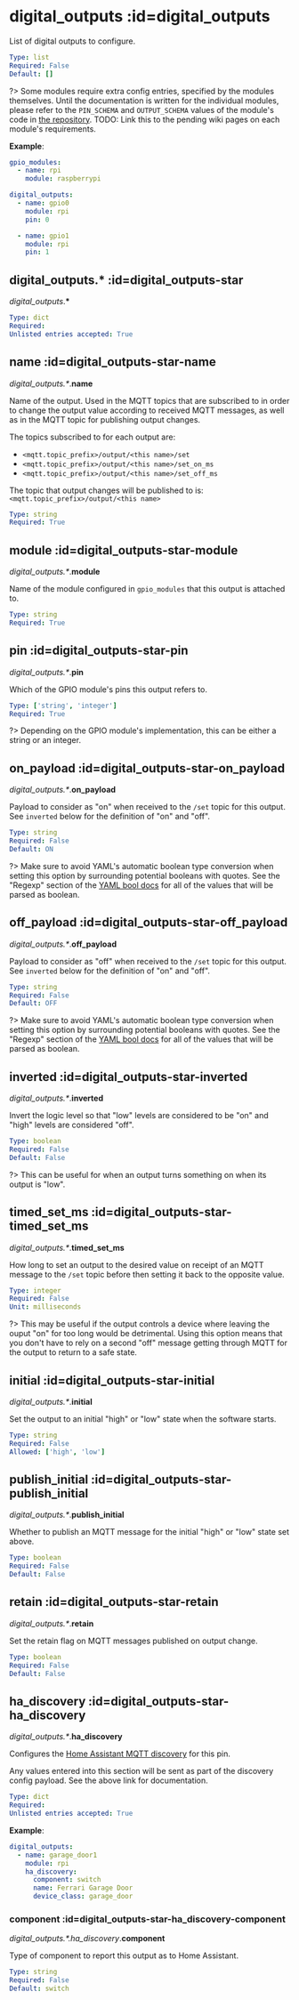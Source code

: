 
  

  

  

  

  

  

  

  

  

  

  

  

  

  

  

  

  

  

  

  

  

  

  

  

  

  

  

  

  

  

  

  

  

  

  

  

  

  

  

  

  

  

  

  

  

  

  

  

  

  

  

  

  

  

  

  

  

  

  

  

  

  

  

  

  

  

  
# digital_outputs :id=digital_outputs


List of digital outputs to configure.

```yaml
Type: list
Required: False
Default: []
```

?> Some modules require extra config entries, specified by the modules themselves.
Until the documentation is written for the individual modules, please refer to the
`PIN_SCHEMA` and `OUTPUT_SCHEMA` values of the module's code in
[the repository](https://github.com/flyte/pi-mqtt-gpio/tree/feature/asyncio/mqtt_io/modules).
TODO: Link this to the pending wiki pages on each module's requirements.

**Example**:

```yaml
gpio_modules:
  - name: rpi
    module: raspberrypi

digital_outputs:
  - name: gpio0
    module: rpi
    pin: 0

  - name: gpio1
    module: rpi
    pin: 1

```



  

  
## digital_outputs.* :id=digital_outputs-star
*digital_outputs*.**&ast;**



```yaml
Type: dict
Required: 
Unlisted entries accepted: True
```



  

  
## name :id=digital_outputs-star-name
*digital_outputs.&ast;*.**name**

Name of the output. Used in the MQTT topics that are subscribed to in order to
change the output value according to received MQTT messages, as well as in the
MQTT topic for publishing output changes.

The topics subscribed to for each output are:
- `<mqtt.topic_prefix>/output/<this name>/set`
- `<mqtt.topic_prefix>/output/<this name>/set_on_ms`
- `<mqtt.topic_prefix>/output/<this name>/set_off_ms`

The topic that output changes will be published to is:
`<mqtt.topic_prefix>/output/<this name>`


```yaml
Type: string
Required: True
```



  

  
## module :id=digital_outputs-star-module
*digital_outputs.&ast;*.**module**

Name of the module configured in `gpio_modules` that this output is attached to.


```yaml
Type: string
Required: True
```



  

  
## pin :id=digital_outputs-star-pin
*digital_outputs.&ast;*.**pin**

Which of the GPIO module's pins this output refers to.

```yaml
Type: ['string', 'integer']
Required: True
```

?> Depending on the GPIO module's implementation, this can be either a string
or an integer.


  

  
## on_payload :id=digital_outputs-star-on_payload
*digital_outputs.&ast;*.**on_payload**

Payload to consider as "on" when received to the `/set` topic for this output.
See `inverted` below for the definition of "on" and "off".


```yaml
Type: string
Required: False
Default: ON
```

?> Make sure to avoid YAML's automatic boolean type conversion when setting this
option by surrounding potential booleans with quotes.
See the "Regexp" section of the
[YAML bool docs](https://yaml.org/type/bool.html) for all of the values that
will be parsed as boolean.


  

  
## off_payload :id=digital_outputs-star-off_payload
*digital_outputs.&ast;*.**off_payload**

Payload to consider as "off" when received to the `/set` topic for this output.
See `inverted` below for the definition of "on" and "off".


```yaml
Type: string
Required: False
Default: OFF
```

?> Make sure to avoid YAML's automatic boolean type conversion when setting this
option by surrounding potential booleans with quotes.
See the "Regexp" section of the
[YAML bool docs](https://yaml.org/type/bool.html) for all of the values that
will be parsed as boolean.


  

  
## inverted :id=digital_outputs-star-inverted
*digital_outputs.&ast;*.**inverted**

Invert the logic level so that "low" levels are considered to be "on" and
"high" levels are considered "off".


```yaml
Type: boolean
Required: False
Default: False
```

?> This can be useful for when an output turns something on when its output is
"low".


  

  
## timed_set_ms :id=digital_outputs-star-timed_set_ms
*digital_outputs.&ast;*.**timed_set_ms**

How long to set an output to the desired value on receipt of an MQTT message
to the `/set` topic before then setting it back to the opposite value.


```yaml
Type: integer
Required: False
Unit: milliseconds
```

?> This may be useful if the output controls a device where leaving the ouput
"on" for too long would be detrimental. Using this option means that you don't
have to rely on a second "off" message getting through MQTT for the output to
return to a safe state.


  

  
## initial :id=digital_outputs-star-initial
*digital_outputs.&ast;*.**initial**

Set the output to an initial "high" or "low" state when the software starts.


```yaml
Type: string
Required: False
Allowed: ['high', 'low']
```



  

  
## publish_initial :id=digital_outputs-star-publish_initial
*digital_outputs.&ast;*.**publish_initial**

Whether to publish an MQTT message for the initial "high" or "low" state set
above.


```yaml
Type: boolean
Required: False
Default: False
```



  

  
## retain :id=digital_outputs-star-retain
*digital_outputs.&ast;*.**retain**

Set the retain flag on MQTT messages published on output change.

```yaml
Type: boolean
Required: False
Default: False
```



  

  
## ha_discovery :id=digital_outputs-star-ha_discovery
*digital_outputs.&ast;*.**ha_discovery**

Configures the
[Home Assistant MQTT discovery](https://www.home-assistant.io/docs/mqtt/discovery/)
for this pin.

Any values entered into this section will be sent as part of the discovery
config payload. See the above link for documentation.


```yaml
Type: dict
Required: 
Unlisted entries accepted: True
```


**Example**:

```yaml
digital_outputs:
  - name: garage_door1
    module: rpi
    ha_discovery:
      component: switch
      name: Ferrari Garage Door
      device_class: garage_door

```



  

  
### component :id=digital_outputs-star-ha_discovery-component
*digital_outputs.&ast;.ha_discovery*.**component**

Type of component to report this output as to Home Assistant.

```yaml
Type: string
Required: False
Default: switch
```



  

  

  

  

  

  

  

  

  

  

  

  

  
